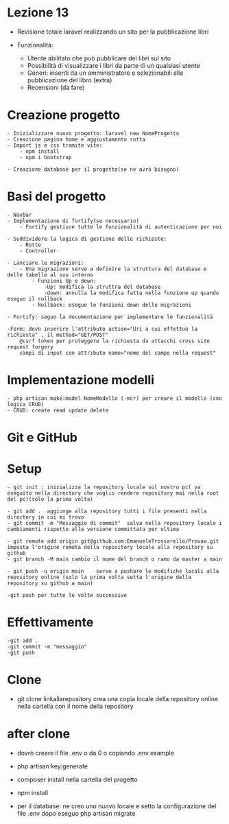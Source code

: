 # Lezione 13

- Revisione totale laravel realizzando un sito per la pubblicazione libri

- Funzionalità: 
    - Utente abilitato che può pubblicare dei libri sul sito
    - Possibilità di visualizzare i libri da parte di un qualsiasi utente
    - Generi: inseriti da un amministratore e selezionabili alla pubblicazione del libro (extra) 
    - Recensioni (da fare)

# Creazione progetto

    - Inizializzare nuovo progetto: laravel new NomeProgetto
    - Creazione pagina home e aggiustamento rotta
    - Import js e css tramite vite:
        - npm install
        - npm i bootstrap

    - Creazione database per il progetto(se ne avrò bisogno)

# Basi del progetto
    - Navbar
    - Implementazione di fortify(se necessario)
        - Fortify gestisce tutte le funzionalità di autenticazione per noi
        
    - Suddividere la logica di gestione delle richieste:
        - Rotte
        - Controller
    
    - Lanciare le migrazioni:
        - Una migrazione serve a definire la struttura del database e delle tabelle al suo interno
            - Funzioni Up e down: 
                -Up: modifica la struttra del database
                -down: annulla la modifica fatta nella funzione up quando eseguo il rollback
            - Rollback: esegue le funzioni down delle migrazioni 

    - Fortify: seguo la documentazione per implementare le funzionalità

    -Form: devo inserire l'attributo action="Uri a cui effettuo la richiesta" , il method="GET/POST"
        @csrf token per proteggere la richiesta da attacchi cross site request forgery
        campi di input con attributo name="nome del campo nella request"
    
# Implementazione modelli

    - php artisan make:model NomeModello (-mcr) per creare il modello (con logica CRUD)
    - CRUD: create read update delete


# Git e GitHub

# Setup
    - git init : inizializza la repository locale sul nostro pc( va eseguito nella directory che voglio rendere repository mai nella root del pc)(solo la prima volta)

    - git add .  aggiunge alla repository tutti i file presenti nella directory in cui mi trovo
    - git commit -m "Messaggio di commit"  salva nella repository locale i cambiamenti rispetto alla versione committata per ultima

    - git remote add origin git@github.com:EmanueleTrossarello/Provaa.git   imposta l'origine remota della repository locale alla repository su github
    - git branch -M main cambio il nome del branch o ramo da master a main

    - git push -u origin main    serve a pushare le modifiche locali alla repository online (solo la prima volta setta l'origine della repository su github a main)

    -git push per tutte le volte successive

# Effettivamente 


    -git add .
    -git commit -m "messaggio"
    -git push


# Clone

- git clone linkallarepository   crea una copia locale della repository online nella cartella con il nome della repository


# after clone

- dovrò creare il file .env  o da 0 o copiando .env.example
- php artisan key:generate
- composer install    nella cartella del progetto

- npm install
- per il database: ne creo uno nuovo locale e setto la configurazione del file .env
     dopo eseguo php artisan migrate